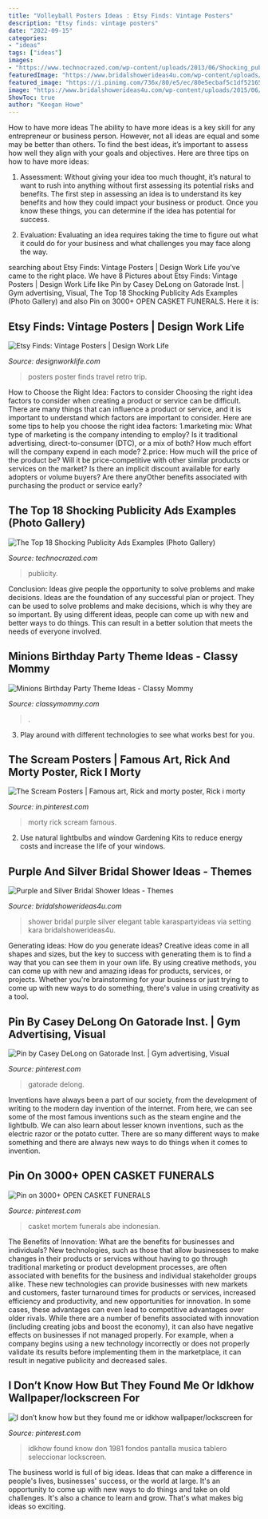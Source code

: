 ```yaml
---
title: "Volleyball Posters Ideas : Etsy Finds: Vintage Posters"
description: "Etsy finds: vintage posters"
date: "2022-09-15"
categories:
- "ideas"
tags: ["ideas"]
images:
- "https://www.technocrazed.com/wp-content/uploads/2013/06/Shocking_publicity_examples_12.jpg"
featuredImage: "https://www.bridalshowerideas4u.com/wp-content/uploads/2015/06/purple-silver-bridal-shower-table-setting-ideas.jpg"
featured_image: "https://i.pinimg.com/736x/80/e5/ec/80e5ecbaf5c1df52165e7fa53ee2d6e1.jpg"
image: "https://www.bridalshowerideas4u.com/wp-content/uploads/2015/06/purple-silver-bridal-shower-table-setting-ideas.jpg"
ShowToc: true
author: "Keegan Howe"
---
```



How to have more ideas
The ability to have more ideas is a key skill for any entrepreneur or business person. However, not all ideas are equal and some may be better than others. To find the best ideas, it’s important to assess how well they align with your goals and objectives. Here are three tips on how to have more ideas:
1. Assessment: Without giving your idea too much thought, it’s natural to want to rush into anything without first assessing its potential risks and benefits. The first step in assessing an idea is to understand its key benefits and how they could impact your business or product. Once you know these things, you can determine if the idea has potential for success.

2. Evaluation: Evaluating an idea requires taking the time to figure out what it could do for your business and what challenges you may face along the way.

	

		
searching about Etsy Finds: Vintage Posters | Design Work Life you've came to the right place. We have 8 Pictures about Etsy Finds: Vintage Posters | Design Work Life like Pin by Casey DeLong on Gatorade Inst. | Gym advertising, Visual, The Top 18 Shocking Publicity Ads Examples (Photo Gallery) and also Pin on 3000+ OPEN CASKET FUNERALS. Here it is:
		
    
## Etsy Finds: Vintage Posters | Design Work Life

<img loading=lazy src="http://designworklife.com/wp-content/uploads/2014/03/EtsyFinds_VintagePoster_05.jpg" onerror="this.onerror=null;this.src='https://tse2.mm.bing.net/th?id=OIP.9dgLUeTDWk6lha80fyERKwHaLM&amp;pid=15.1';" alt="Etsy Finds: Vintage Posters | Design Work Life">

_Source: designworklife.com_

>posters poster finds travel retro trip. 

	

How to Choose the Right Idea: Factors to consider
Choosing the right idea factors to consider when creating a product or service can be difficult. There are many things that can influence a product or service, and it is important to understand which factors are important to consider. Here are some tips to help you choose the right idea factors:
1.marketing mix: What type of marketing is the company intending to employ? Is it traditional advertising, direct-to-consumer (DTC), or a mix of both? How much effort will the company expend in each mode?
2.price: How much will the price of the product be? Will it be price-competitive with other similar products or services on the market? Is there an implicit discount available for early adopters or volume buyers? Are there anyOther benefits associated with purchasing the product or service early?

    
## The Top 18 Shocking Publicity Ads Examples (Photo Gallery)

<img loading=lazy src="https://www.technocrazed.com/wp-content/uploads/2013/06/Shocking_publicity_examples_12.jpg" onerror="this.onerror=null;this.src='https://tse4.mm.bing.net/th?id=OIP.KA174HYEKEwEpFjE3JJPwQHaFb&amp;pid=15.1';" alt="The Top 18 Shocking Publicity Ads Examples (Photo Gallery)">

_Source: technocrazed.com_

>publicity. 

	

Conclusion: Ideas give people the opportunity to solve problems and make decisions.
Ideas are the foundation of any successful plan or project. They can be used to solve problems and make decisions, which is why they are so important. By using different ideas, people can come up with new and better ways to do things. This can result in a better solution that meets the needs of everyone involved.

    
## Minions Birthday Party Theme Ideas - Classy Mommy

<img loading=lazy src="https://classymommy.com/wp-content/uploads/2015/08/IMG_0336.jpg" onerror="this.onerror=null;this.src='https://tse3.mm.bing.net/th?id=OIP.EeCMJwmRcwA-KeoIb0oVSgHaJ4&amp;pid=15.1';" alt="Minions Birthday Party Theme Ideas - Classy Mommy">

_Source: classymommy.com_

>. 

	

3. Play around with different technologies to see what works best for you. 

    
## The Scream Posters | Famous Art, Rick And Morty Poster, Rick I Morty

<img loading=lazy src="https://i.pinimg.com/736x/80/e5/ec/80e5ecbaf5c1df52165e7fa53ee2d6e1.jpg" onerror="this.onerror=null;this.src='https://tse4.mm.bing.net/th?id=OIP._ZZ8bxxDSpr1Oh7cf2PgGwAAAA&amp;pid=15.1';" alt="The Scream Posters | Famous art, Rick and morty poster, Rick i morty">

_Source: in.pinterest.com_

>morty rick scream famous. 

	

2. Use natural lightbulbs and window Gardening Kits to reduce energy costs and increase the life of your windows.

    
## Purple And Silver Bridal Shower Ideas - Themes

<img loading=lazy src="https://www.bridalshowerideas4u.com/wp-content/uploads/2015/06/purple-silver-bridal-shower-table-setting-ideas.jpg" onerror="this.onerror=null;this.src='https://tse4.mm.bing.net/th?id=OIP.xP2EQ8SrLicXuAt75ZyIPgHaLL&amp;pid=15.1';" alt="Purple and Silver Bridal Shower Ideas - Themes">

_Source: bridalshowerideas4u.com_

>shower bridal purple silver elegant table karaspartyideas via setting kara bridalshowerideas4u. 

	

Generating ideas: How do you generate ideas?
Creative ideas come in all shapes and sizes, but the key to success with generating them is to find a way that you can see them in your own life. By using creative methods, you can come up with new and amazing ideas for products, services, or projects. Whether you're brainstorming for your business or just trying to come up with new ways to do something, there's value in using creativity as a tool.

    
## Pin By Casey DeLong On Gatorade Inst. | Gym Advertising, Visual

<img loading=lazy src="https://i.pinimg.com/736x/c7/07/13/c707132708983c0ac8238fb1b551ba07.jpg" onerror="this.onerror=null;this.src='https://tse1.mm.bing.net/th?id=OIP.IlsV8ZWyd8XIuJD677GUmAHaKD&amp;pid=15.1';" alt="Pin by Casey DeLong on Gatorade Inst. | Gym advertising, Visual">

_Source: pinterest.com_

>gatorade delong. 

	

Inventions have always been a part of our society, from the development of writing to the modern day invention of the internet. From here, we can see some of the most famous inventions such as the steam engine and the lightbulb. We can also learn about lesser known inventions, such as the electric razor or the potato cutter. There are so many different ways to make something and there are always new ways to do things when it comes to invention.

    
## Pin On 3000+ OPEN CASKET FUNERALS

<img loading=lazy src="https://i.pinimg.com/736x/37/bf/3c/37bf3c753a131b1718fd382d5f7db85d.jpg" onerror="this.onerror=null;this.src='https://tse4.mm.bing.net/th?id=OIP.i69wtI_Ugw20doNCtzsEcgHaJ4&amp;pid=15.1';" alt="Pin on 3000+ OPEN CASKET FUNERALS">

_Source: pinterest.com_

>casket mortem funerals abe indonesian. 

	

The Benefits of Innovation: What are the benefits for businesses and individuals?
New technologies, such as those that allow businesses to make changes in their products or services without having to go through traditional marketing or product development processes, are often associated with benefits for the business and individual stakeholder groups alike. These new technologies can provide businesses with new markets and customers, faster turnaround times for products or services, increased efficiency and productivity, and new opportunities for innovation. In some cases, these advantages can even lead to competitive advantages over older rivals.
While there are a number of benefits associated with innovation (including creating jobs and boost the economy), it can also have negative effects on businesses if not managed properly. For example, when a company begins using a new technology incorrectly or does not properly validate its results before implementing them in the marketplace, it can result in negative publicity and decreased sales.

    
## I Don’t Know How But They Found Me Or Idkhow Wallpaper/lockscreen For

<img loading=lazy src="https://i.pinimg.com/736x/42/87/9c/42879c22caa0ee12f00aee6a131b6061.jpg" onerror="this.onerror=null;this.src='https://tse4.mm.bing.net/th?id=OIP.4FCH4u1c62zcqsppk6CKgQHaNL&amp;pid=15.1';" alt="I don’t know how but they found me or idkhow wallpaper/lockscreen for">

_Source: pinterest.com_

>idkhow found know don 1981 fondos pantalla musica tablero seleccionar lockscreen. 

	

The business world is full of big ideas. Ideas that can make a difference in people's lives, businesses' success, or the world at large. It's an opportunity to come up with new ways to do things and take on old challenges. It's also a chance to learn and grow. That's what makes big ideas so exciting.

